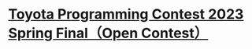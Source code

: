 # [Toyota Programming Contest 2023 Spring Final（Open Contest）](https://atcoder.jp/contests/toyota2023spring-final-open)
